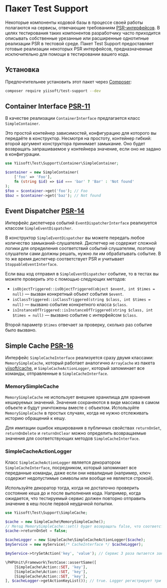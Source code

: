 # Пакет Test Support

Некоторые компоненты кодовой базы в процессе своей работы полагаются на сервисы, отвечающие требованиям [PSR-интерфейсов](https://www.php-fig.org/psr/).
В целях тестирования таких компонентов разработчику часто приходится описывать собственные урезанные или расширенные
однотипные реализации PSR в тестовой среде.
Пакет Test Support предоставляет готовые реализации некоторых PSR интерфейсов, предназначенные исключительно для помощи в тестировании вашего кода.

## Установка

Предпочтительнее установить этот пакет через [Composer](https://getcomposer.org/download/):

```bash
composer require yiisoft/test-support --dev
```

## Container Interface [PSR-11](https://github.com/php-fig/container)

В качестве реализации `ContainerInterface` предлагается класс `SimpleContainer`.

Это простой контейнер зависимостей, конфигурацию для которого вы передаёте в конструктор.
Несмотря на простоту, контейнер гибкий: второй аргумент конструктора принимает замыкание. Оно
будет возвращать запрашиваемое у контейнера значение, если оно не задано в конфигурации.

```php
use Yiisoft\Test\Support\Container\SimpleContainer;

$container = new SimpleContainer(
    ['foo' => 'Foo'],
    fn (string $id) => $id === 'bar' ? 'Bar' : 'Not found'
);
$foo = $container->get('foo'); // Foo
$baz = $container->get('baz'); // Not found
```

## Event Dispatcher [PSR-14](https://github.com/php-fig/event-dispatcher)

Интерфейс диспетчера событий `EventDispatcherInterface` реализуется классом `SimpleEventDispatcher`.

В конструктор `SimpleEventDispatcher` вы можете передать любое количество замыканий-слушателей.
Диспетчер не содержит сложной логики для определения соответствий событий слушателям, поэтому слушатели сами должны
решать, нужно ли им обрабатывать событие.
В то же время диспетчер соответствует PSR и учитывает `StoppableEventInterface`.

Если ваш код отправил в `SimpleEventDispatcher` событие, то в тестах вы можете проверить это с помощью следующих методов:

- `isObjectTriggered::isObjectTriggered(object $event, int $times = null)` — вызван конкретный объект события `$event`.
- `isClassTriggered::isClassTriggered(string $class, int $times = null)` — вызвано событие конкретного класса `$class`.
- `isInstanceOfTriggered::isInstanceOfTriggered(string $class, int $times = null)` — вызвано событие с интерфейсом `$class`.

Второй параметр `$times` отвечает за проверку, сколько раз событие было вызвано.

## Simple Cache [PSR-16](https://github.com/php-fig/simple-cache)

Интерфейс `SimpleCacheInterface` реализуется сразу двумя классами:
`MemorySimpleCache`, который работает аналогично `ArrayCache` из пакета
[yiisoft/cache](https://github.com/yiisoft/cache),
и `SimpleCacheActionLogger`, который запоминает все команды, отправленные в `SimpleCacheInterface`.

### MemorySimpleCache

`MemorySimpleCache` не использует внешние хранилища для хранения кешируемых значений. Значения
сохраняются в виде массива в самом объекте и будут уничтожены вместе с объектом.
Используйте `MemorySimpleCache` в простых случаях, когда не нужно отслеживать историю обращений к кешу.

Для имитации ошибок кеширования в публичных свойствах `returnOnSet`, `returnOnDelete` и `returnOnClear`
можно определить возвращаемые значения для соответствующих методов `SimpleCacheInterface`.

### SimpleCacheActionLogger

Класс `SimpleCacheActionLogger` является декоратором `SimpleCacheInterface`, посредником, который запоминает все
переданные команды, даже если они невалидные (например, ключ содержит недопустимые символы или вообще не является
строкой).

Используйте декоратор тогда, когда не достаточно проверить состояние кеша до и после выполнения кода. Например, когда
ожидается, что тестируемый сервис должен повторно отправить значение в кеш после первой неудачной попытки.

```php
use Yiisoft\Test\Support\SimpleCache;

$cache = new SimpleCache\MemorySimpleCache();
// Метод MemorySimpleCache::set() будет возвращать false, что соответствует возникновению ошибки, согласно PSR
$cache->returnOnSet = false;

$cacheLogger = new SimpleCache\SimpleCacheActionLogger($cache);
$myService = new myService(/* CacheInterface */ $cacheLogger);

$myService->trySetAction('key', 'value'); // Сервис 3 раза пытается закешировать значение

\PHPUnit\Framework\TestCase::assertSame([
    [SimpleCache\Action::SET, 'key'],
    [SimpleCache\Action::SET, 'key'],
    [SimpleCache\Action::SET, 'key'],
], $cacheLogger->getActionKeyList()); // true. Logger регистрирует три попытки записи в кеш
```
